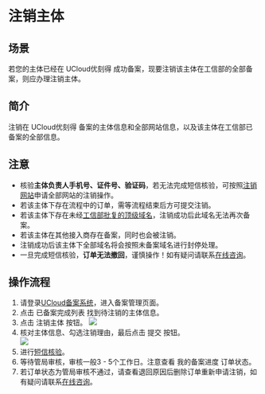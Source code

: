

# 注销主体

## 场景

若您的主体已经在 UCloud优刻得 成功备案，现要注销该主体在工信部的全部备案，则应办理注销主体。

## 简介

注销在 UCloud优刻得 备案的主体信息和全部网站信息，以及该主体在工信部已备案的全部信息。

## 注意

- 核验**主体负责人手机号、证件号、验证码**，若无法完成短信核验，可按照[注销网站](https://docs.ucloud.cn/beian1/guidance/guidance5)申请全部网站的注销操作。
- 若该主体下存在流程中的订单，需等流程结束后方可提交注销。  
- 若该主体下存在未经[工信部批复的顶级域名](http://domain.miit.gov.cn/)，注销成功后此域名无法再次备案。 
- 若该主体在其他接入商存在备案，同时也会被注销。  
- 注销成功后该主体下全部域名将会按照未备案域名进行封停处理。
- 一旦完成短信核验，**订单无法撤回**，谨慎操作！如有疑问请联系[在线咨询](https://spt.ucloud.cn/30002)。

## 操作流程

1. 请登录[UCloud备案系统](https://console.ucloud.cn/icp/)，进入备案管理页面。  
2. 点击 已备案完成列表 找到待注销的主体信息。
3. 点击 注销主体 按钮。 
   ![](https://static.ucloud.cn/0f4c2cf46c37be76ed6d564d6a232595.png)
4. 核对主体信息、勾选注销理由，最后点击 提交 按钮。  
   ![](https://www-s.ucloud.cn/2022/09/4e058fa83cd6cc33fe236ab14780b803_1664421342920.png)
5. 进行[短信核验](https://docs.ucloud.cn/beian1/guidance/guidance2)。
6. 等待管局审核，审核一般3 - 5个工作日。注意查看 我的备案进度 订单状态。  
7. 若订单状态为管局审核不通过，请查看退回原因后删除订单重新申请注销，如有疑问请联系[在线咨询](https://spt.ucloud.cn/30002)。